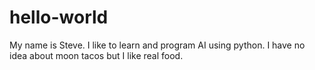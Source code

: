 # hello-world

My name is Steve. I like to learn and program AI using python.
I have no idea about moon tacos but I like real food.

